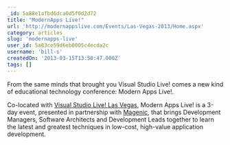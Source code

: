 ```yaml
---
_id: 5a88e1afbd6dca0d5f0d2d72
title: "ModernApps Live!"
url: 'http://modernappslive.com/Events/Las-Vegas-2013/Home.aspx'
category: articles
slug: 'modernapps-live'
user_id: 5a83ce59d6eb0005c4ecda2c
username: 'bill-s'
createdOn: '2013-03-15T13:50:47.000Z'
tags: []
---
```


From the same minds that brought you Visual Studio Live! comes a new kind of educational technology conference: Modern Apps Live!.

Co-located with <a href="http://vslive.com/events/las-vegas-2013/home.aspx">Visual Studio Live! Las Vegas</a>, Modern Apps Live! is a 3-day event, presented in partnership with <a href="http://magenic.com/modernappslive">Magenic</a>, that brings Development Managers, Software Architects and Development Leads together to learn the latest and greatest techniques in low-cost, high-value application development.
